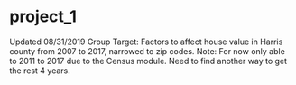 # project_1
Updated 08/31/2019
Group Target: Factors to affect house value in Harris county from 2007 to 2017, narrowed to zip codes. Note: For now only able to 2011 to 2017 due to the Census module. Need to find another way to get the rest 4 years.
